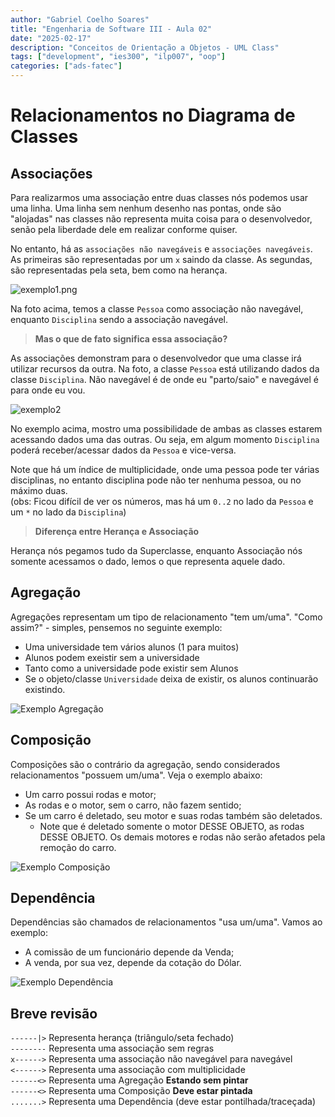 ```yaml
---
author: "Gabriel Coelho Soares"
title: "Engenharia de Software III - Aula 02"
date: "2025-02-17"
description: "Conceitos de Orientação a Objetos - UML Class"
tags: ["development", "ies300", "ilp007", "oop"]
categories: ["ads-fatec"]
---
```


# Relacionamentos no Diagrama de Classes

## Associações

Para realizarmos uma associação entre duas classes
nós podemos usar uma linha. Uma linha sem nenhum
desenho nas pontas, onde são "alojadas" nas classes
não representa muita coisa para o desenvolvedor,
senão pela liberdade dele em realizar conforme
quiser.

No entanto, há as `associações não navegáveis` e
`associações navegáveis`. As primeiras são
representadas por um `x` saindo da classe. As
segundas, são representadas pela seta, bem como
na herança.

![exemplo1.png](exemplo1.png)

Na foto acima, temos a classe `Pessoa` como
associação não navegável, enquanto `Disciplina`
sendo a associação navegável.

> **Mas o que de fato significa essa associação?**

As associações demonstram para o desenvolvedor
que uma classe irá utilizar recursos da outra.
Na foto, a classe `Pessoa` está utilizando dados
da classe `Disciplina`. Não navegável é de onde
eu "parto/saio" e navegável é para onde eu vou.

![exemplo2](exemplo2.png)

No exemplo acima, mostro uma possibilidade de
ambas as classes estarem acessando dados uma
das outras. Ou seja, em algum momento `Disciplina`
poderá receber/acessar dados da `Pessoa` e
vice-versa.

Note que há um índice de multiplicidade, onde
uma pessoa pode ter várias disciplinas, no entanto
disciplina pode não ter nenhuma pessoa, ou no máximo
duas. \
(obs: Ficou difícil de ver os números, mas há um
`0..2` no lado da `Pessoa` e um `*` no lado da `Disciplina`)

> **Diferença entre Herança e Associação**

Herança nós pegamos tudo da Superclasse, enquanto
Associação nós somente acessamos o dado, lemos
o que representa aquele dado.

## Agregação

Agregações representam um tipo de relacionamento
"tem um/uma". "Como assim?" - simples, pensemos
no seguinte exemplo:

- Uma universidade tem vários alunos (1 para muitos)
- Alunos podem exeistir sem a universidade
- Tanto como a universidade pode existir sem Alunos
- Se o objeto/classe `Universidade` deixa de existir,
os alunos continuarão existindo.

![Exemplo Agregação](exemplo3.png)

## Composição

Composições são o contrário da agregação, sendo
considerados relacionamentos "possuem um/uma". Veja
o exemplo abaixo:

- Um carro possui rodas e motor;
- As rodas e o motor, sem o carro, não fazem sentido;
- Se um carro é deletado, seu motor e suas rodas também
são deletados.
  - Note que é deletado somente o motor DESSE OBJETO, as
  rodas DESSE OBJETO. Os demais motores e rodas não serão
  afetados pela remoção do carro.

![Exemplo Composição](exemplo4.png)

## Dependência

Dependências são chamados de relacionamentos "usa um/uma".
Vamos ao exemplo:

- A comissão de um funcionário depende da Venda;
- A venda, por sua vez, depende da cotação do Dólar.

![Exemplo Dependência](exemplo5.png)

## Breve revisão

`------|>` Representa herança (triângulo/seta fechado) \
`--------` Representa uma associação sem regras \
`x------>` Representa uma associação não navegável para navegável \
`<------>` Representa uma associação com multiplicidade \
`------<>` Representa uma Agregação **Estando sem pintar** \
`------<>` Representa uma Composição **Deve estar pintada** \
`.......>` Representa uma Dependência (deve estar pontilhada/traceçada)
